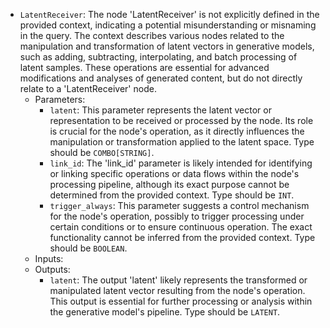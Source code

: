 - `LatentReceiver`: The node 'LatentReceiver' is not explicitly defined in the provided context, indicating a potential misunderstanding or misnaming in the query. The context describes various nodes related to the manipulation and transformation of latent vectors in generative models, such as adding, subtracting, interpolating, and batch processing of latent samples. These operations are essential for advanced modifications and analyses of generated content, but do not directly relate to a 'LatentReceiver' node.
    - Parameters:
        - `latent`: This parameter represents the latent vector or representation to be received or processed by the node. Its role is crucial for the node's operation, as it directly influences the manipulation or transformation applied to the latent space. Type should be `COMBO[STRING]`.
        - `link_id`: The 'link_id' parameter is likely intended for identifying or linking specific operations or data flows within the node's processing pipeline, although its exact purpose cannot be determined from the provided context. Type should be `INT`.
        - `trigger_always`: This parameter suggests a control mechanism for the node's operation, possibly to trigger processing under certain conditions or to ensure continuous operation. The exact functionality cannot be inferred from the provided context. Type should be `BOOLEAN`.
    - Inputs:
    - Outputs:
        - `latent`: The output 'latent' likely represents the transformed or manipulated latent vector resulting from the node's operation. This output is essential for further processing or analysis within the generative model's pipeline. Type should be `LATENT`.
